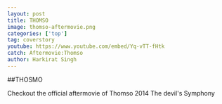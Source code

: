 ```yaml
---
layout: post
title: THOMSO
image: thomso-aftermovie.png
categories: ['top']
tag: coverstory
youtube: https://www.youtube.com/embed/Yq-vTT-fHtk
catch: Aftermovie:Thomso
author: Harkirat Singh
---
```

##THOSMO

Checkout the official aftermovie of Thomso 2014
The devil's Symphony
